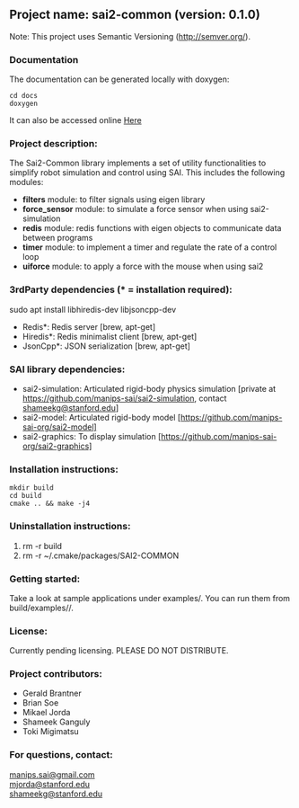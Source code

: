 ## Project name: sai2-common (version: 0.1.0)
Note: This project uses Semantic Versioning (http://semver.org/).

### Documentation
The documentation can be generated locally with doxygen:
```
cd docs
doxygen
```

It can also be accessed online [Here](https://manips-sai-org.github.io/sai2-common/)

### Project description:
The Sai2-Common library implements a set of utility functionalities to simplify robot simulation and control using SAI. This includes the following modules:

* __filters__ module: to filter signals using eigen library
* __force_sensor__ module: to simulate a force sensor when using sai2-simulation
* __redis__ module: redis functions with eigen objects to communicate data between programs
* __timer__ module: to implement a timer and regulate the rate of a control loop
* __uiforce__ module: to apply a force with the mouse when using sai2

### 3rdParty dependencies (* = installation required):

sudo apt install libhiredis-dev libjsoncpp-dev

* Redis*: Redis server [brew, apt-get]
* Hiredis*: Redis minimalist client [brew, apt-get]
* JsonCpp*: JSON serialization [brew, apt-get]

### SAI library dependencies:
* sai2-simulation: Articulated rigid-body physics simulation [private at https://github.com/manips-sai/sai2-simulation, contact shameekg@stanford.edu]
* sai2-model: Articulated rigid-body model [https://github.com/manips-sai-org/sai2-model]
* sai2-graphics: To display simulation [https://github.com/manips-sai-org/sai2-graphics]

### Installation instructions:
```
mkdir build
cd build
cmake .. && make -j4
```

### Uninstallation instructions: 

1. rm -r build
2. rm -r ~/.cmake/packages/SAI2-COMMON

### Getting started:
Take a look at sample applications under examples/.
You can run them from build/examples/<x-example>/.

### License:
Currently pending licensing. PLEASE DO NOT DISTRIBUTE.

### Project contributors:
* Gerald Brantner
* Brian Soe
* Mikael Jorda
* Shameek Ganguly
* Toki Migimatsu

### For questions, contact:
manips.sai@gmail.com  
mjorda@stanford.edu  
shameekg@stanford.edu
